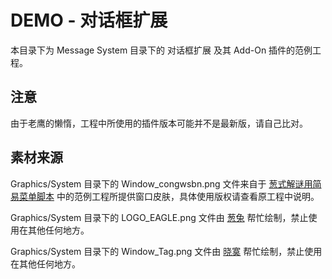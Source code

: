 # DEMO - 对话框扩展

本目录下为 Message System 目录下的 对话框扩展 及其 Add-On 插件的范例工程。

## 注意

由于老鹰的懒惰，工程中所使用的插件版本可能并不是最新版，请自己比对。

## 素材来源

Graphics/System 目录下的 Window_congwsbn.png 文件来自于 [葱式解谜用简易菜单脚本](http://rpg.blue/thread-476318-1-1.html) 中的范例工程所提供窗口皮肤，具体使用版权请查看原工程中说明。

Graphics/System 目录下的 LOGO_EAGLE.png 文件由 [葱兔](http://onira.lofter.com/) 帮忙绘制，禁止使用在其他任何地方。

Graphics/System 目录下的 Window_Tag.png 文件由 [晓寞](http://xiaomoxiaomoxiaomo.lofter.com/) 帮忙绘制，禁止使用在其他任何地方。